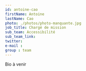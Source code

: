```yaml
---
id: antoine-cao
firstName: Antoine
lastName: Cao
photo: ./photos/photo-manquante.jpg
job_title: Chargé de mission
sub_team: Accessibilité
sub_team_link:
twitter:
e-mail :
group : team
---
```


Bio à venir
